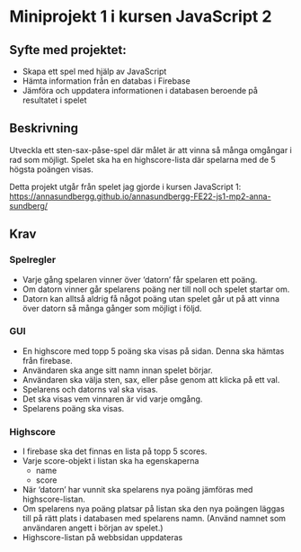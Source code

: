 # Miniprojekt 1 i kursen JavaScript 2

## Syfte med projektet:
- Skapa ett spel med hjälp av JavaScript
- Hämta information från en databas i Firebase
- Jämföra och uppdatera informationen i databasen beroende på resultatet i spelet

  
## Beskrivning
Utveckla ett sten-sax-påse-spel där målet är att vinna så många omgångar i rad som möjligt. Spelet ska ha en highscore-lista där spelarna med de 5 högsta poängen visas. 

Detta projekt utgår från spelet jag gjorde i kursen JavaScript 1: https://annasundbergg.github.io/annasundbergg-FE22-js1-mp2-anna-sundberg/

## Krav

### Spelregler
- Varje gång spelaren vinner över ‘datorn’ får spelaren ett poäng.
- Om datorn vinner går spelarens poäng ner till noll och spelet startar om. 
- Datorn kan alltså aldrig få något poäng utan spelet går ut på att vinna över datorn så många gånger som möjligt i följd.

### GUI
- En highscore med topp 5 poäng ska visas på sidan. Denna ska hämtas från firebase.
- Användaren ska ange sitt namn innan spelet börjar.
- Användaren ska välja sten, sax, eller påse genom att klicka på ett val.
- Spelarens och datorns val ska visas.
- Det ska visas vem vinnaren är vid varje omgång.
- Spelarens poäng ska visas.

### Highscore
- I firebase ska det finnas en lista på topp 5 scores.
- Varje score-objekt i listan ska ha egenskaperna
  - name
  - score
- När ‘datorn’ har vunnit ska spelarens nya poäng jämföras med highscore-listan.
- Om spelarens nya poäng platsar på listan ska den nya poängen läggas till på rätt plats i databasen med spelarens namn. (Använd namnet som användaren angett i början av spelet.)
- Highscore-listan på webbsidan uppdateras
